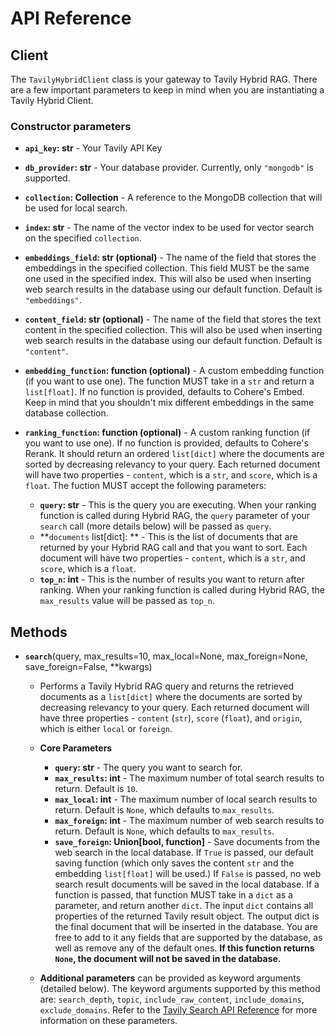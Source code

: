 # API Reference

## Client

The `TavilyHybridClient` class is your gateway to Tavily Hybrid RAG. There are a few important parameters to keep in mind when you are instantiating a Tavily Hybrid Client.

### Constructor parameters
* **`api_key`: str** - Your Tavily API Key

* **`db_provider`: str** - Your database provider. Currently, only `"mongodb"` is supported.

* **`collection`: Collection** - A reference to the MongoDB collection that will be used for local search.

* **`index`: str** - The name of the vector index to be used for vector search on the specified `collection`.

* **`embeddings_field`: str (optional)** - The name of the field that stores the embeddings in the specified collection. This field MUST be the same one used in the specified index. This will also be used when inserting web search results in the database using our default function. Default is `"embeddings"`.

* **`content_field`: str (optional)** - The name of the field that stores the text content in the specified collection. This will also be used when inserting web search results in the database using our default function. Default is `"content"`.

* **`embedding_function`: function (optional)** - A custom embedding function (if you want to use one). The function MUST take in a `str` and return a `list[float]`. If no function is provided, defaults to Cohere's Embed. Keep in mind that you shouldn't mix different embeddings in the same database collection.

* **`ranking_function`: function (optional)** - A custom ranking function (if you want to use one). If no function is provided, defaults to Cohere's Rerank. It should return an ordered `list[dict]` where the documents are sorted by decreasing relevancy to your query. Each returned document will have two properties - `content`, which is a `str`, and `score`, which is a `float`. The fuction MUST accept the following parameters:
  * **`query`: str** - This is the query you are executing. When your ranking function is called during Hybrid RAG, the `query` parameter of your `search` call (more details below) will be passed as `query`.
  * **`documents` list[dict]: ** - This is the list of documents that are returned by your Hybrid RAG call and that you want to sort. Each document will have two properties - `content`, which is a `str`, and `score`, which is a `float`.
  * **`top_n`: int** - This is the number of results you want to return after ranking. When your ranking function is called during Hybrid RAG, the `max_results` value will be passed as `top_n`.

## Methods

* **`search`**(query, max_results=10, max_local=None, max_foreign=None, save_foreign=False, **kwargs)
  * Performs a Tavily Hybrid RAG query and returns the retrieved documents as a `list[dict]` where the documents are sorted by decreasing relevancy to your query. Each returned document will have three properties - `content` (`str`), `score` (`float`), and `origin`, which is either `local` or `foreign`.
  * **Core Parameters**
    * **`query`: str** - The query you want to search for.
    * **`max_results`: int** - The maximum number of total search results to return. Default is `10`.
    * **`max_local`: int** - The maximum number of local search results to return. Default is `None`, which defaults to `max_results`.
    * **`max_foreign`: int** - The maximum number of web search results to return. Default is `None`, which defaults to `max_results`.
    * **`save_foreign`: Union[bool, function]** - Save documents from the web search in the local database. If `True` is passed, our default saving function (which only saves the content `str` and the embedding `list[float]` will be used.) If `False` is passed, no web search result documents will be saved in the local database. If a function is passed, that function MUST take in a `dict` as a parameter, and return another `dict`. The input `dict` contains all properties of the returned Tavily result object. The output dict is the final document that will be inserted in the database. You are free to add to it any fields that are supported by the database, as well as remove any of the default ones. **If this function returns `None`, the document will not be saved in the database.**

  * **Additional parameters** can be provided as keyword arguments (detailed below). The keyword arguments supported by this method are: `search_depth`, `topic`, `include_raw_content`, `include_domains`, `exclude_domains`. Refer to the [Tavily Search API Reference](/docs/python-sdk/tavily-search/api-reference#keyword-arguments-optional) for more information on these parameters.